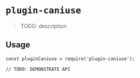 # `plugin-caniuse`

> TODO: description

## Usage

```
const pluginCaniuse = require('plugin-caniuse');

// TODO: DEMONSTRATE API
```
